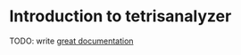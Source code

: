 # Introduction to tetrisanalyzer

TODO: write [great documentation](http://jacobian.org/writing/great-documentation/what-to-write/)

